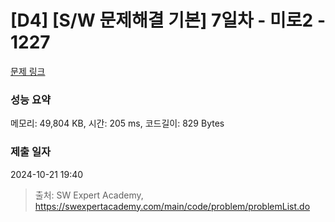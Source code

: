 # [D4] [S/W 문제해결 기본] 7일차 - 미로2 - 1227 

[문제 링크](https://swexpertacademy.com/main/code/problem/problemDetail.do?contestProbId=AV14wL9KAGkCFAYD) 

### 성능 요약

메모리: 49,804 KB, 시간: 205 ms, 코드길이: 829 Bytes

### 제출 일자

2024-10-21 19:40



> 출처: SW Expert Academy, https://swexpertacademy.com/main/code/problem/problemList.do